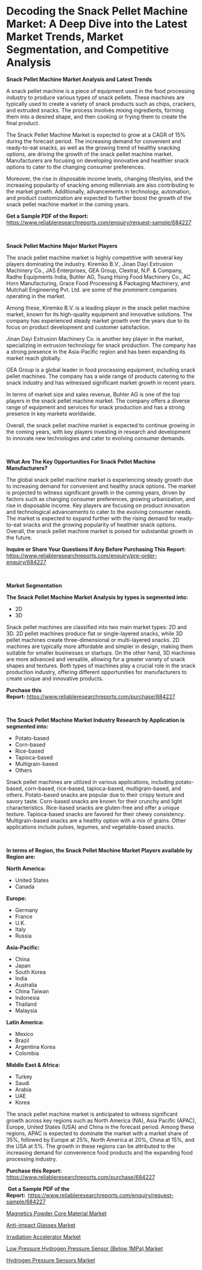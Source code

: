 <p><h1>Decoding the Snack Pellet Machine Market: A Deep Dive into the Latest Market Trends, Market Segmentation, and Competitive Analysis</h1></p><p><strong>Snack Pellet Machine Market Analysis and Latest Trends</strong></p>
<p><p>A snack pellet machine is a piece of equipment used in the food processing industry to produce various types of snack pellets. These machines are typically used to create a variety of snack products such as chips, crackers, and extruded snacks. The process involves mixing ingredients, forming them into a desired shape, and then cooking or frying them to create the final product.</p><p>The Snack Pellet Machine Market is expected to grow at a CAGR of 15% during the forecast period. The increasing demand for convenient and ready-to-eat snacks, as well as the growing trend of healthy snacking options, are driving the growth of the snack pellet machine market. Manufacturers are focusing on developing innovative and healthier snack options to cater to the changing consumer preferences.</p><p>Moreover, the rise in disposable income levels, changing lifestyles, and the increasing popularity of snacking among millennials are also contributing to the market growth. Additionally, advancements in technology, automation, and product customization are expected to further boost the growth of the snack pellet machine market in the coming years.</p></p>
<p><strong>Get a Sample PDF of the Report:&nbsp;</strong> <a href="https://www.reliableresearchreports.com/enquiry/request-sample/684227">https://www.reliableresearchreports.com/enquiry/request-sample/684227</a></p>
<p>&nbsp;</p>
<p><strong>Snack Pellet Machine Major Market Players</strong></p>
<p><p>The snack pellet machine market is highly competitive with several key players dominating the industry. Kiremko B.V., Jinan Dayi Extrusion Machinery Co., JAS Enterprises, GEA Group, Clextral, N.P. & Company, Radhe Equipments India, Buhler AG, Tsung Hsing Food Machinery Co., AC Horn Manufacturing, Grace Food Processing & Packaging Machinery, and Mutchall Engineering Pvt. Ltd. are some of the prominent companies operating in the market.</p><p>Among these, Kiremko B.V. is a leading player in the snack pellet machine market, known for its high-quality equipment and innovative solutions. The company has experienced steady market growth over the years due to its focus on product development and customer satisfaction. </p><p>Jinan Dayi Extrusion Machinery Co. is another key player in the market, specializing in extrusion technology for snack production. The company has a strong presence in the Asia-Pacific region and has been expanding its market reach globally.</p><p>GEA Group is a global leader in food processing equipment, including snack pellet machines. The company has a wide range of products catering to the snack industry and has witnessed significant market growth in recent years.</p><p>In terms of market size and sales revenue, Buhler AG is one of the top players in the snack pellet machine market. The company offers a diverse range of equipment and services for snack production and has a strong presence in key markets worldwide.</p><p>Overall, the snack pellet machine market is expected to continue growing in the coming years, with key players investing in research and development to innovate new technologies and cater to evolving consumer demands.</p></p>
<p>&nbsp;</p>
<p><strong>What Are The Key Opportunities For Snack Pellet Machine Manufacturers?</strong></p>
<p><p>The global snack pellet machine market is experiencing steady growth due to increasing demand for convenient and healthy snack options. The market is projected to witness significant growth in the coming years, driven by factors such as changing consumer preferences, growing urbanization, and rise in disposable income. Key players are focusing on product innovation and technological advancements to cater to the evolving consumer needs. The market is expected to expand further with the rising demand for ready-to-eat snacks and the growing popularity of healthier snack options. Overall, the snack pellet machine market is poised for substantial growth in the future.</p></p>
<p><strong>Inquire or Share Your Questions If Any Before Purchasing This Report:</strong> <a href="https://www.reliableresearchreports.com/enquiry/pre-order-enquiry/684227">https://www.reliableresearchreports.com/enquiry/pre-order-enquiry/684227</a></p>
<p>&nbsp;</p>
<p><strong>Market Segmentation</strong></p>
<p><strong>The Snack Pellet Machine Market Analysis by types is segmented into:</strong></p>
<p><ul><li>2D</li><li>3D</li></ul></p>
<p><p>Snack pellet machines are classified into two main market types: 2D and 3D. 2D pellet machines produce flat or single-layered snacks, while 3D pellet machines create three-dimensional or multi-layered snacks. 2D machines are typically more affordable and simpler in design, making them suitable for smaller businesses or startups. On the other hand, 3D machines are more advanced and versatile, allowing for a greater variety of snack shapes and textures. Both types of machines play a crucial role in the snack production industry, offering different opportunities for manufacturers to create unique and innovative products.</p></p>
<p><strong>Purchase this Report:&nbsp;</strong><a href="https://www.reliableresearchreports.com/purchase/684227">https://www.reliableresearchreports.com/purchase/684227</a></p>
<p>&nbsp;</p>
<p><strong>The Snack Pellet Machine Market Industry Research by Application is segmented into:</strong></p>
<p><ul><li>Potato-based</li><li>Corn-based</li><li>Rice-based</li><li>Tapioca-based</li><li>Multigrain-based</li><li>Others</li></ul></p>
<p><p>Snack pellet machines are utilized in various applications, including potato-based, corn-based, rice-based, tapioca-based, multigrain-based, and others. Potato-based snacks are popular due to their crispy texture and savory taste. Corn-based snacks are known for their crunchy and light characteristics. Rice-based snacks are gluten-free and offer a unique texture. Tapioca-based snacks are favored for their chewy consistency. Multigrain-based snacks are a healthy option with a mix of grains. Other applications include pulses, legumes, and vegetable-based snacks.</p></p>
<p>&nbsp;</p>
<p><strong>In terms of Region, the Snack Pellet Machine Market Players available by Region are:</strong></p>
<p>
    <p> <strong> North America: </strong>
        <ul>
            <li>United States</li>
            <li>Canada</li>
        </ul>
        </p> 
    <p> <strong> Europe: </strong>
        <ul>
            <li>Germany</li>
            <li>France</li>
            <li>U.K.</li>
            <li>Italy</li>
            <li>Russia</li>
        </ul>
        </p> 
    <p> <strong> Asia-Pacific: </strong>
        <ul>
            <li>China</li>
            <li>Japan</li>
            <li>South Korea</li>
            <li>India</li>
            <li>Australia</li>
            <li>China Taiwan</li>
            <li>Indonesia</li>
            <li>Thailand</li>
            <li>Malaysia</li>
        </ul>
        </p> 
    <p> <strong> Latin America: </strong>
        <ul>
            <li>Mexico</li>
            <li>Brazil</li>
            <li>Argentina Korea</li>
            <li>Colombia</li>
        </ul>
        </p> 
    <p> <strong> Middle East & Africa: </strong>
        <ul>
            <li>Turkey</li>
            <li>Saudi</li>
            <li>Arabia</li>
            <li>UAE</li>
            <li>Korea</li>
        </ul>
    </p>
    </p>
<p><p>The snack pellet machine market is anticipated to witness significant growth across key regions such as North America (NA), Asia Pacific (APAC), Europe, United States (USA) and China in the forecast period. Among these regions, APAC is expected to dominate the market with a market share of 35%, followed by Europe at 25%, North America at 20%, China at 15%, and the USA at 5%. The growth in these regions can be attributed to the increasing demand for convenience food products and the expanding food processing industry.</p></p>
<p><strong>Purchase this Report: </strong><a href="https://www.reliableresearchreports.com/purchase/684227">https://www.reliableresearchreports.com/purchase/684227</a></p>
<p>&nbsp;<strong>Get a Sample PDF of the Report:&nbsp;&nbsp;</strong><a href="https://www.reliableresearchreports.com/enquiry/request-sample/684227">https://www.reliableresearchreports.com/enquiry/request-sample/684227</a></p>
<p><strong></strong></p>
<p><p><a href="https://rainy-horn-d69.notion.site/Magnetics-Powder-Core-Material-Market-Provides-a-Comprehensive-Analysis-Including-a-Macro-Overview-o-5173448d4bdd4ec3bb4dca3a9c28d36d">Magnetics Powder Core Material Market</a></p><p><a href="https://rainy-horn-d69.notion.site/Anti-impact-Glasses-Market-Size-Growth-and-Forecast-from-2024-2031-c581bc0550a3450a8820715d97bf116f">Anti-impact Glasses Market</a></p><p><a href="https://woozy-pyroraptor-a1f.notion.site/Irradiation-Accelerator-Market-Size-and-Growth-Market-Segmentation-Regional-and-Country-Breakdowns-7c112066c3104670b642f654ada6f679">Irradiation Accelerator Market</a></p><p><a href="https://view.publitas.com/reportprime-1/decoding-the-low-pressure-hydrogen-pressure-sensor-below-1mpa-market-a-deep-dive-into-the-latest-market-trends-market-segmentation-and-competitive-analysis/">Low Pressure Hydrogen Pressure Sensor (Below 1MPa) Market</a></p><p><a href="https://view.publitas.com/reportprime-1/hydrogen-pressure-sensors-market-research-report-the-key-to-successful-business-strategy-forecasted-for-period-from-2024-2031/">Hydrogen Pressure Sensors Market</a></p></p>